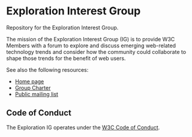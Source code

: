 # Exploration Interest Group

Repository for the Exploration Interest Group.

The mission of the Exploration Interest Group (IG) is to provide W3C Members with a forum to explore and discuss emerging web-related technology trends and consider how the community could collaborate to shape those trends for the benefit of web users.

See also the following resources:

* [Home page](https://www.w3.org/groups/ig/exploration/)
* [Group Charter](https://www.w3.org/2025/04/exploration-ig-charter.html)
* [Public mailing list](https://lists.w3.org/Archives/Public/public-exploration-ig/)

## Code of Conduct

The Exploration IG operates under the [W3C Code of Conduct](https://www.w3.org/policies/code-of-conduct/).
